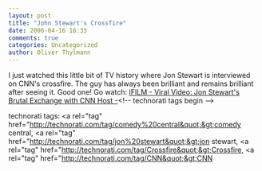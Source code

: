 ```yaml
---
layout: post
title: "John Stewart's Crossfire"
date: 2006-04-16 16:33
comments: true
categories: Uncategorized
author: Oliver Thylmann
---
```







I just watched this little bit of TV history where Jon Stewart is interviewed on CNN's crossfire. The guy has always been brilliant and remains brilliant after seeing it. Good one! Go watch: [IFILM - Viral Video: Jon Stewart's Brutal Exchange with CNN Host -](http://www.ifilm.com/ifilmdetail/2652831?htv=12)&lt;!-- technorati tags begin --&gt;

technorati tags: &lt;a rel=&quot;tag&quot; href=&quot;http://technorati.com/tag/comedy%20central&quot;&gt;comedy central, &lt;a rel=&quot;tag&quot; href=&quot;http://technorati.com/tag/jon%20stewart&quot;&gt;jon stewart, &lt;a rel=&quot;tag&quot; href=&quot;http://technorati.com/tag/Crossfire&quot;&gt;Crossfire, &lt;a rel=&quot;tag&quot; href=&quot;http://technorati.com/tag/CNN&quot;&gt;CNN





